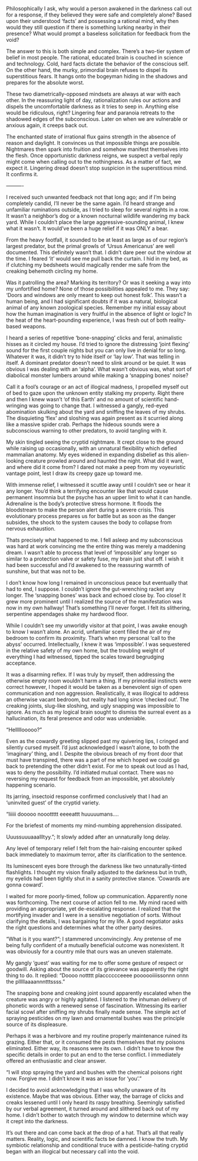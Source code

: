 Philosophically I ask, why would a person awakened in the darkness call out for a response, if they believed they were safe and completely alone? Based upon their understood ‘facts’ and possessing a rational mind, why then would they still question if there is something lurking nearby in their presence? What would prompt a baseless solicitation for feedback from the void?

The answer to this is both simple and complex. There’s a two-tier system of belief in most people. The rational, educated brain is couched in science and technology. Cold, hard facts dictate the behavior of the conscious self. On the other hand, the murky, primordial brain refuses to dispel its superstitious fears. It hangs onto the bogeyman hiding in the shadows and prepares for the absolute worst. 

These two diametrically-opposed mindsets are always at war with each other. In the reassuring light of day, rationalization rules our actions and dispels the uncomfortable darkness as it tries to seep in. Anything else would be ridiculous, right? Lingering fear and paranoia retreats to the shadowed edges of the subconscious. Later on when we are vulnerable or anxious again, it creeps back out. 

The enchanted state of irrational flux gains strength in the absence of reason and daylight. It convinces us that impossible things are possible. Nightmares then spark into fruition and somehow manifest themselves into the flesh. Once opportunistic darkness reigns, we suspect a verbal reply might come when calling out to the nothingness. As a matter of fact, we expect it. Lingering dread doesn’t stop suspicion in the superstitious mind. It confirms it. 

———-

I received such unwanted feedback not that long ago; and if I’m being completely candid, I’ll never be the same again. I’d heard strange and unfamiliar ruminations outside, as I tried to sleep for several nights in a row. It wasn’t a neighbor’s dog or a known nocturnal wildlife wandering my back yard. While I couldn’t place the large aggressive-sounding animal, I knew what it wasn’t. It would’ve been a huge relief if it was ONLY a bear. 

From the heavy footfall, it sounded to be at least as large as of our region’s largest predator, but the primal growls of ‘Ursus Americanus’ are well documented. This definitely wasn’t that. I didn’t dare peer out the window at the time. I feared ‘it’ would see me pull back the curtain. I hid in my bed, as if clutching my bedsheets would magically render me safe from the creaking behemoth circling my home. 

Was it patrolling the area? Marking its territory? Or was it seeking a way into my unfortified home? None of those possibilities appealed to me. They say: ‘Doors and windows are only meant to keep out honest folk’. This wasn’t a human being, and I had significant doubts if it was a natural, biological animal of any known zoological species. Remember my initial essay about how the human imagination is very fruitful in the absence of light or logic? In the heat of the heart-pounding experience, I was fresh out of both reality-based weapons. 

I heard a series of repetitive ‘bone-snapping’ clicks and feral, animalistic hisses as it circled my house. I’d tried to ignore the distressing ‘joint flexing’ sound for the first couple nights but you can only live in denial for so long. Whatever it was, it didn’t try to hide itself or ‘lay low’. That was telling in itself. A dominant predator doesn’t need to slink around or be quiet. It was obvious I was dealing with an ‘alpha’. What wasn’t obvious was, what sort of diabolical monster lumbers around while making a ‘snapping bones’ noise? 

Call it a fool’s courage or an act of illogical madness, I propelled myself out of bed to gaze upon the unknown entity stalking my property. Right there and then I knew wasn’t ‘of this Earth’ and no amount of scientific hand-wringing was going to change that. I witnessed a gangly, red-eyed abomination skulking about the yard and sniffing the leaves of my shrubs. The disquieting ‘flex’ and sloshing was again present as it scurried along like a massive spider crab. Perhaps the hideous sounds were a subconscious warning to other predators, to avoid tangling with it. 

My skin tingled seeing the cryptid nightmare. It crept close to the ground while raising up occasionally, with an unnatural flexibility which defied mammalian anatomy. My eyes widened in expanding disbelief as this alien-looking creature prowled around and haunted the night. What did it want, and where did it come from? I dared not make a peep from my voyeuristic vantage point, lest I draw its creepy gaze up toward me. 

With immense relief, I witnessed it scuttle away until I couldn’t see or hear it any longer. You’d think a terrifying encounter like that would cause permanent insomnia but the psyche has an upper limit to what it can handle. Adrenaline is the body’s protective stress hormone. It floods the bloodstream to make the person alert during a severe crisis. This evolutionary process prepares us for battle but as soon as the danger subsides, the shock to the system causes the body to collapse from nervous exhaustion. 

Thats precisely what happened to me. I fell asleep and my subconscious was hard at work convincing me the entire thing was merely a maddening dream. I wasn’t able to process that level of ‘impossible’ any longer so similar to a protection valve or safety fuse, my brain just shut off. I wish it had been successful and I’d awakened to the reassuring warmth of sunshine, but that was not to be.

I don’t know how long I remained in unconscious peace but eventually that had to end, I suppose. I couldn’t ignore the gut-wrenching racket any longer. The ‘snapping bones’ was back and echoed close by. Too close! It grew more prominent until I realized the source of the manifestation was now in my own hallway! That’s something I’ll never forget. I felt its slithering, serpentine appendages shake my hardwood floor. 

While I couldn’t see my unworldly visitor at that point, I was awake enough to know I wasn’t alone. An acrid, unfamiliar scent filled the air of my bedroom to confirm its proximity. That’s when my personal ‘call to the abyss’ occurred. Intellectually, I knew it was ‘impossible’. I was sequestered in the relative safety of my own home, but the troubling weight of everything I had witnessed, tipped the scales toward begrudging acceptance. 

It was a disarming reflex. If I was truly by myself, then addressing the otherwise empty room wouldn’t harm a thing. If my primordial instincts were correct however, I hoped it would be taken as a benevolent sign of open communication and non aggression. Realistically, it was illogical to address an otherwise vacant bedroom, but reality had long since ‘checked out’. The creaking joints, slug-like sloshing, and ugly snapping was impossible to ignore. As much as my logical brain sought to dismiss the surreal event as a hallucination, its feral presence and odor was undeniable. 

“Helllllooooo?”

Even as the cowardly greeting slipped past my quivering lips, I cringed and silently cursed myself. I’d just acknowledged I wasn’t alone, to both the ‘imaginary’ thing, and I. Despite the obvious breach of my front door that must have transpired, there was a part of me which hoped we could go back to pretending the other didn’t exist. For me to speak out loud as I had, was to deny the possibility. I’d initiated mutual contact. There was no reversing my request for feedback from an impossible, yet absolutely happening scenario. 

Its jarring, insectoid response confirmed conclusively that I had an ‘uninvited guest’ of the cryptid variety. 

“Iiiiii dooooo nooottttt eeeeattt huuuuumans…. 
 
For the briefest of moments my mind-numbing apprehension dissipated. 

Uuussuuuaaallltyy.”; It slowly added after an unnaturally long delay. 

Any level of temporary relief I felt from the hair-raising encounter spiked back immediately to maximum terror, after its clarification to the sentence. 

Its luminescent eyes bore through the darkness like two unnaturally-tinted flashlights. I thought my vision finally adjusted to the darkness but in truth, my eyelids had been tightly shut in a sanity protective stance. ‘Cowards are gonna coward’. 

I waited for more poorly-timed, follow up communication. Apparently none was forthcoming. The next course of action fell to me. My mind raced with providing an appropriate, yet de-escalating response. I realized that the mortifying invader and I were in a sensitive negotiation of sorts. Without clarifying the details, I was bargaining for my life. A good negotiator asks the right questions and determines what the other party desires. 

“What is it you want?”; I stammered unconvincingly. Any pretense of me being fully confident of a mutually beneficial outcome was nonexistent. 
It was obviously for a country mile that ours was an uneven stalemate. 

My gangly ‘guest’ was waiting for me to offer some gesture of respect or goodwill. Asking about the source of its grievance was apparently the right thing to do. It replied: “Doooo nottttt placccccceeee poooooiiiissonnn onnn the plllllaaaannntttssss.”

The snapping bone and creaking joint sound apparently escalated when the creature was angry or highly agitated. I listened to the inhuman delivery of phonetic words with a renewed sense of fascination. Witnessing its earlier facial scowl after sniffing my shrubs finally made sense. The simple act of spraying pesticides on my lawn and ornamental bushes was the principle source of its displeasure. 

Perhaps it was a herbivore and my routine properly maintenance ruined its grazing. Either that, or it consumed the pests themselves that my poisons eliminated. Either way, its reasons were its own. I didn’t have to know the specific details in order to put an end to the terse conflict. I immediately offered an enthusiastic and clear answer. 

“I will stop spraying the yard and bushes with the chemical poisons right now. Forgive me. I didn’t know it was an issue for ‘you’.”

I decided to avoid acknowledging that I was wholly unaware of its existence. Maybe that was obvious. Either way, the barrage of clicks and creaks lessened until I only heard its raspy breathing. Seemingly satisfied by our verbal agreement, it turned around and slithered back out of my home. I didn’t bother to watch through my window to determine which way it crept into the darkness. 

It’s out there and can come back at the drop of a hat. That’s all that really matters. Reality, logic, and scientific facts be damned. I know the truth. My symbiotic relationship and conditional truce with a pesticide-hating cryptid began with an illogical but necessary call into the void. 
